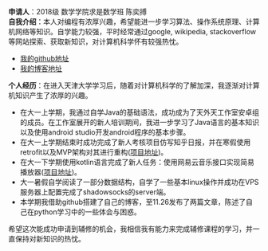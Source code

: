 **申请人**：2018级 数学学院求是数学班 陈奕搏  
**自我介绍**：本人对编程有浓厚兴趣，希望能进一步学习算法、操作系统原理、计算机网络等知识。自学能力较强，平时经常通过google, wikipedia, stackoverflow等网站探索、获取新知识，对计算机科学怀有较强热忱。

* [我的github地址](https://github.com/Mr-Daemon)
* [我的博客地址](https://mr-daemon.github.io/)

**个人经历**：在进入天津大学学习后，随着对计算机科学的了解加深，我逐渐对计算机知识产生了浓厚的兴趣。

* 在大一上学期，我通过自学Java的基础语法，成功成为了天外天工作室安卓组的成员。在工作室展开的新人培训期间，我进一步学习了Java语言的基本知识以及使用android studio开发android程序的基本步骤。
* 在大一上学期结束时成功完成了新人考核项目仿写知乎日报，并在寒假使用retrofit以及MVP架构对其进行重构([项目地址]( https://github.com/Mr-Daemon/ZhiHuNews))。
* 在大一下学期使用kotlin语言完成了新人任务：使用网易云音乐接口实现简易播放器([项目地址]( https://github.com/Mr-Daemon/Music-kotlin))。
* 大一暑假自学阅读了一部分数据结构，自学了一些基本linux操作并成功在VPS服务器上配置完成了shadowsocks的server端。
* 本学期我借助github搭建了自己的博客，至11.26发布了两篇文章，陈述了自己在python学习中的一些体会与困惑。

希望这次能成功申请到辅修的机会，我相信我有能力来完成辅修课程的学习，并一直保持对新知识的热忱。